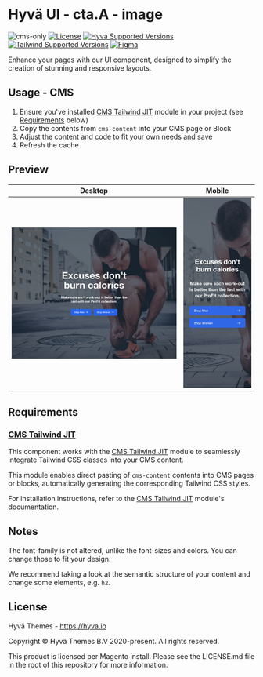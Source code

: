 # Hyvä UI - cta.A - image

![cms-only]
[![License]](../../../LICENSE.md)
[![Hyva Supported Versions]](https://docs.hyva.io/hyva-ui-library/getting-started.html)
[![Tailwind Supported Versions]](https://tailwindcss.com/)
[![Figma]](https://www.figma.com/@hyva)

Enhance your pages with our UI component, designed to simplify the creation of stunning and responsive layouts.

## Usage - CMS

1. Ensure you've installed [CMS Tailwind JIT] module in your project (see [Requirements](#requirements) below)
2. Copy the contents from `cms-content` into your CMS page or Block
3. Adjust the content and code to fit your own needs and save
4. Refresh the cache

## Preview

| Desktop      | Mobile       |
| ------------ | ------------ |
| ![preview-1] | ![preview-2] |

[preview-1]: ./media/A-image.jpg "Preview of CTA A on Desktop view"
[preview-2]: ./media/A-image-mobile.jpg "Preview of CTA A on Mobile view"

## Requirements

### [CMS Tailwind JIT]

This component works with the [CMS Tailwind JIT] module to seamlessly integrate Tailwind CSS classes into your CMS content.

This module enables direct pasting of `cms-content` contents into CMS pages or blocks,
automatically generating the corresponding Tailwind CSS styles.

For installation instructions, refer to the [CMS Tailwind JIT] module's documentation.

## Notes

The font-family is not altered, unlike the font-sizes and colors. You can change those to fit your design.

We recommend taking a look at the semantic structure of your content and change some elements, e.g. `h2`.

## License

Hyvä Themes - https://hyva.io

Copyright © Hyvä Themes B.V 2020-present. All rights reserved.

This product is licensed per Magento install. Please see the LICENSE.md file in the root of this repository for more
information.

[cms-only]: https://img.shields.io/badge/cms_only-5ee8ca?style=for-the-badge
[License]: https://img.shields.io/badge/License-004d32?style=for-the-badge "Link to Hyvä License"
[Figma]: https://img.shields.io/badge/Figma-gray?style=for-the-badge&logo=Figma "Link to Figma"
[CMS Tailwind JIT]: https://docs.hyva.io/hyva-themes/cms/using-tailwind-classes-in-cms-content.html

[Hyva Supported Versions]: https://img.shields.io/badge/Hyv%C3%A4-1.2,_1.3-0A23B9?style=for-the-badge&labelColor=0A144B "Hyvä Supported Versions"
[Tailwind Supported Versions]: https://img.shields.io/badge/Tailwind-3-06B6D4?style=for-the-badge&logo=TailwindCSS "Tailwind Supported Versions"
